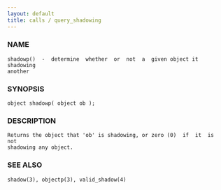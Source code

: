 ```yaml
---
layout: default
title: calls / query_shadowing
---
```


### NAME

    shadowp()  -  determine  whether  or  not  a  given object it shadowing
    another

### SYNOPSIS

    object shadowp( object ob );

### DESCRIPTION

    Returns the object that 'ob' is shadowing, or zero (0)  if  it  is  not
    shadowing any object.

### SEE ALSO

    shadow(3), objectp(3), valid_shadow(4)

